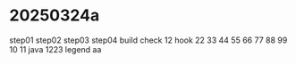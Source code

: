 # 20250324a

step01
step02
step03 
step04 
build check 
12 hook
22
33
44
55
66
77
88
99
10
11
java
1223
legend
aa

